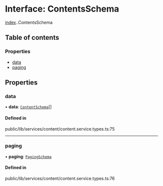 # Interface: ContentsSchema

[index](../wiki/index).[<internal>](../wiki/index.%3Cinternal%3E).ContentsSchema

## Table of contents

### Properties

- [data](../wiki/index.%3Cinternal%3E.ContentsSchema#data)
- [paging](../wiki/index.%3Cinternal%3E.ContentsSchema#paging)

## Properties

### data

• **data**: [`ContentSchema`](../wiki/index.ContentSchema)[]

#### Defined in

public/lib/services/content/content.service.types.ts:75

___

### paging

• **paging**: [`PagingSchema`](../wiki/index.%3Cinternal%3E.PagingSchema)

#### Defined in

public/lib/services/content/content.service.types.ts:76
